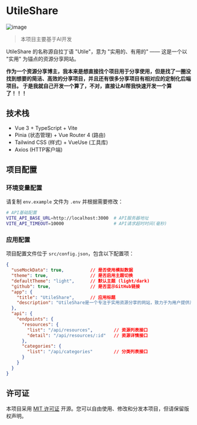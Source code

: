 # UtileShare

![image](https://img.cdn.1zdz.cn/github/readme/UtileShare.png)

> 本项目主要基于AI开发

UtileShare 的名称源自拉丁语 "Utile"，意为 "实用的、有用的" —— 这是一个以 "实用" 为锚点的资源分享网站。

**作为一个资源分享博主，我本来是想直接找个项目用于分享使用，但是找了一圈没找到想要的简洁、高效的分享项目，并且还有很多分享项目有相对应的定制化后端项目。
于是我就自己开发一个算了，不对，直接让AI帮我快速开发一个算了！！！**

## 技术栈

- Vue 3 + TypeScript + Vite
- Pinia (状态管理) + Vue Router 4 (路由)
- Tailwind CSS (样式) + VueUse (工具库)
- Axios (HTTP客户端)

## 项目配置

### 环境变量配置

请复制 `env.example` 文件为 `.env` 并根据需要修改：

```bash
# API基础配置
VITE_API_BASE_URL=http://localhost:3000  # API服务器地址
VITE_API_TIMEOUT=10000                   # API请求超时时间(毫秒)
```

### 应用配置

项目配置文件位于 `src/config.json`，包含以下配置项：

```json
{
  "useMockData": true,          // 是否使用模拟数据
  "theme": true,                // 是否启用主题切换
  "defaultTheme": "light",      // 默认主题 (light/dark)
  "github": true,               // 是否显示GitHub链接
  "app": {
    "title": "UtileShare",      // 应用标题
    "description": "UtileShare是一个专注于实用资源分享的网站，致力于为用户提供高质量的资源下载和分享服务"
  },
  "api": {
    "endpoints": {
      "resources": {
        "list": "/api/resources",        // 资源列表接口
        "detail": "/api/resources/:id"   // 资源详情接口
      },
      "categories": {
        "list": "/api/categories"        // 分类列表接口
      }
    }
  }
}
```

## 许可证

本项目采用 [MIT 许可证](LICENSE) 开源。您可以自由使用、修改和分发本项目，但请保留版权声明。
